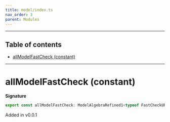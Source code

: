 ```yaml
---
title: model/index.ts
nav_order: 3
parent: Modules
---
```


---

<h2 class="text-delta">Table of contents</h2>

- [allModelFastCheck (constant)](#allmodelfastcheck-constant)

---

# allModelFastCheck (constant)

**Signature**

```ts
export const allModelFastCheck: ModelAlgebraRefined1<typeof FastCheckURI> & ModelAlgebraNewtype1<typeof FastCheckURI> & ModelAlgebraUnknown1<typeof FastCheckURI> & ModelAlgebraPrimitive1<typeof FastCheckURI> & ModelAlgebraIntersection1<typeof FastCheckURI> & ModelAlgebraObject1<typeof FastCheckURI> & ModelAlgebraUnions1<typeof FastCheckURI> & ModelAlgebraTaggedUnions1<typeof FastCheckURI> & ModelAlgebraRecursive1<typeof FastCheckURI> & ModelAlgebraStrMap1<typeof FastCheckURI> & ModelAlgebraSet1<typeof FastCheckURI> = ...
```

Added in v0.0.1
